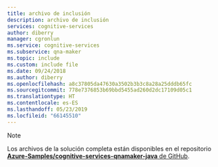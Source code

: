 ```yaml
---
title: archivo de inclusión
description: archivo de inclusión
services: cognitive-services
author: diberry
manager: cgronlun
ms.service: cognitive-services
ms.subservice: qna-maker
ms.topic: include
ms.custom: include file
ms.date: 09/24/2018
ms.author: diberry
ms.openlocfilehash: a8c37805da47630a3502b3b3c8a28a25dddb65fc
ms.sourcegitcommit: 778e7376853b69bbd5455ad260d2dc17109d05c1
ms.translationtype: HT
ms.contentlocale: es-ES
ms.lasthandoff: 05/23/2019
ms.locfileid: "66145510"
---
```

> [!NOTE]
> Los archivos de la solución completa están disponibles en el repositorio [**Azure-Samples/cognitive-services-qnamaker-java** de GitHub](https://github.com/Azure-Samples/cognitive-services-qnamaker-java).

